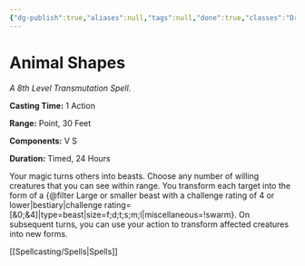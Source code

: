 ```yaml
---
{"dg-publish":true,"aliases":null,"tags":null,"done":true,"classes":"Druid,","spellLevel":8,"school":"Transmutation","source":"PHB","permalink":"/spells/animal-shapes/","dgHomeLink":false,"dgPassFrontmatter":true}
---
```


# Animal Shapes
*A 8th Level Transmutation Spell.*

**Casting Time:** 1 Action

**Range:** Point, 30 Feet

**Components:** V S 

**Duration:** Timed, 24 Hours

Your magic turns others into beasts. Choose any number of willing creatures that you can see within range. You transform each target into the form of a {@filter Large or smaller beast with a challenge rating of 4 or lower|bestiary|challenge rating=[&0;&4]|type=beast|size=f;d;t;s;m;l|miscellaneous=!swarm}. On subsequent turns, you can use your action to transform affected creatures into new forms.

[[Spellcasting/Spells|Spells]]